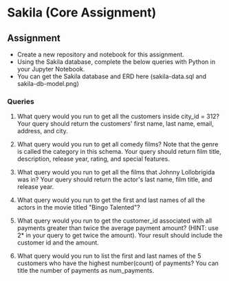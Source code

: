 # Sakila (Core Assignment)

## Assignment

* Create a new repository and notebook for this assignment.
* Using the Sakila database, complete the below queries with Python in your Jupyter Notebook.
* You can get the Sakila database and ERD here (sakila-data.sql and sakila-db-model.png)

### Queries

1. What query would you run to get all the customers inside city_id = 312? Your query should return the customers' first name, last name, email, address, and city.

2. What query would you run to get all comedy films? Note that the genre is called the category in this schema. Your query should return film title, description, release year, rating, and special features.

3. What query would you run to get all the films that Johnny Lollobrigida was in? Your query should return the actor's last name, film title, and release year.

4. What query would you run to get the first and last names of all the actors in the movie titled "Bingo Talented"?

5. What query would you run to get the customer_id associated with all payments greater than twice the average payment amount? (HINT: use 2* in your query to get twice the amount). Your result should include the customer id and the amount.

6. What query would you run to list the first and last names of the 5 customers who have the highest number(count) of payments? You can title the number of payments as num_payments. 
